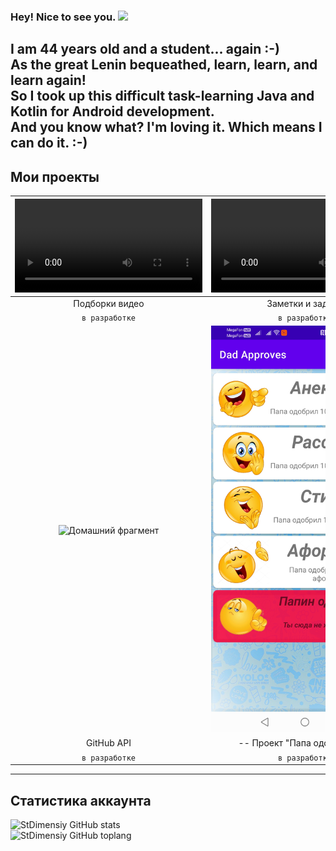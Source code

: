 ### Hey! Nice to see you. <img src="https://raw.githubusercontent.com/iampavangandhi/iampavangandhi/master/gifs/Hi.gif" width="30px"></h2>
I am 44 years old and a student... again :-)    
As the great Lenin bequeathed, learn, learn, and learn again!    
So I took up this difficult task-learning Java and Kotlin for Android development.    
And you know what? I'm loving it. Which means I can do it. :-)    
---
## Мои проекты
| <video src="https://user-images.githubusercontent.com/73497940/118815431-e8418280-b8b9-11eb-983d-7071fcddd7c5.mp4"></video> | <video src="https://user-images.githubusercontent.com/73497940/118871785-9405c500-b8f0-11eb-8b67-95a81184910c.mp4"></video> | <video src="https://user-images.githubusercontent.com/73497940/118872693-843ab080-b8f1-11eb-91a3-fe212b9bfac7.mp4"></video> |
|:--------------------------------:|:--------------------------------:|:--------------------------------:|
| Подборки видео | Заметки и задачи| Простой калькулятор |
| `в разработке` | `в разработке` | `в разработке` |
| <img src="https://github.com/stdimensiy/GeekBrains_Course_Popular_libraries_HW_My_GIT_API_App/blob/master/snapshots/MyGit_8.jpg" width="300" title="Домашний фрагмент"> | <img src="https://github.com/stdimensiy/GeekBrains_Course_Popular_libraries_CP_Dad_approves_of_good_jokes_App/blob/master/snapshots/dadapproves_1.jpg" width="300" title="Домашний фрагмент"> | <img src="https://raw.githubusercontent.com/stdimensiy/My_PDF_Viewer_App_On_Kotlin/develop/snapshots/My_PDF_Viewer_App_On_Kotlin_1.jpg" width="300" title="Домашний фрагмент"> |
| GitHub API | -- Проект "Папа одобряет" --| <a href="https://github.com/stdimensiy/My_PDF_Viewer_App_On_Kotlin">My_PDF_Viewer_App_On_Kotlin</a> |
| `в разработке` | `в разработке` | `готов` |

---
## Статистика аккаунта
![StDimensiy GitHub stats](https://github-readme-stats.vercel.app/api?username=stdimensiy&show_icons=true&theme=vue)    
![StDimensiy GitHub toplang](https://github-readme-stats.vercel.app/api/top-langs/?username=stdimensiy&layout=compact&theme=vue)
<!--
**stdimensiy/stdimensiy** is a ✨ _special_ ✨ repository because its `README.md` (this file) appears on your GitHub profile.

Here are some ideas to get you started:

- 🔭 I’m currently working on ...
- 🌱 I’m currently learning ...
- 👯 I’m looking to collaborate on ...
- 🤔 I’m looking for help with ...
- 💬 Ask me about ...
- 📫 How to reach me: ...
- 😄 Pronouns: ...
- ⚡ Fun fact: ...
-->
